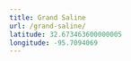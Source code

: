 ```yaml
---
title: Grand Saline
url: /grand-saline/
latitude: 32.673463600000005
longitude: -95.7094069
---
```

